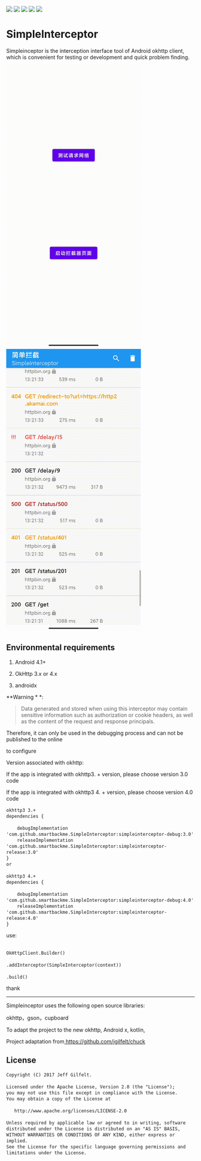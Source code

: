 ![](https://img.shields.io/badge/JitPack-4.0-green)
![](https://img.shields.io/badge/JitPack-3.0-green)
![](https://img.shields.io/badge/code-kotlin-red)
![](https://img.shields.io/badge/Android%20Arsenal-SimpleInterceptor-yellow)
![](https://img.shields.io/badge/author-smartbackme-blue)

# SimpleInterceptor

Simpleinceptor is the interception interface tool of Android okhttp client, which is convenient for testing or development and quick problem finding.

![SimpleInterceptor](assets/SimpleInterceptor.gif)
![SimpleInterceptor](assets/SimpleInterceptorPage.gif)

## Environmental requirements

1. Android 4.1+

2. OkHttp 3.x or 4.x

3. androidx

**Warning * *:

> Data generated and stored when using this interceptor may contain sensitive information such as authorization or cookie headers, as well as the content of the request and response principals.

Therefore, it can only be used in the debugging process and can not be published to the online

to configure

Version associated with okhttp:

If the app is integrated with okhttp3. + version, please choose version 3.0 code

If the app is integrated with okhttp3 4. + version, please choose version 4.0 code

```
okhttp3 3.+
dependencies {

    debugImplementation 'com.github.smartbackme.SimpleInterceptor:simpleinterceptor-debug:3.0'
    releaseImplementation 'com.github.smartbackme.SimpleInterceptor:simpleinterceptor-release:3.0'
}
or

okhttp3 4.+
dependencies {

    debugImplementation 'com.github.smartbackme.SimpleInterceptor:simpleinterceptor-debug:4.0'
    releaseImplementation 'com.github.smartbackme.SimpleInterceptor:simpleinterceptor-release:4.0'
}

```

use:

```

OkHttpClient.Builder()

.addInterceptor(SimpleInterceptor(context))

.build()

```

thank

----------------

Simpleinceptor uses the following open source libraries:

okhttp，gson，cupboard

To adapt the project to the new okhttp, Android x, kotlin,

Project adaptation from[ https://github.com/jgilfelt/chuck ]( https://github.com/jgilfelt/chuck )

License
-------

    Copyright (C) 2017 Jeff Gilfelt.

    Licensed under the Apache License, Version 2.0 (the "License");
    you may not use this file except in compliance with the License.
    You may obtain a copy of the License at

       http://www.apache.org/licenses/LICENSE-2.0

    Unless required by applicable law or agreed to in writing, software
    distributed under the License is distributed on an "AS IS" BASIS,
    WITHOUT WARRANTIES OR CONDITIONS OF ANY KIND, either express or implied.
    See the License for the specific language governing permissions and
    limitations under the License.